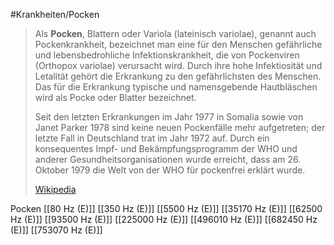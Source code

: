 #Krankheiten/Pocken

> Als **Pocken**, Blattern oder Variola (lateinisch variolae), genannt auch Pockenkrankheit, bezeichnet man eine für den Menschen gefährliche und lebensbedrohliche Infektionskrankheit, die von Pockenviren (Orthopox variolae) verursacht wird. Durch ihre hohe Infektiosität und Letalität gehört die Erkrankung zu den gefährlichsten des Menschen. Das für die Erkrankung typische und namensgebende Hautbläschen wird als Pocke oder Blatter bezeichnet.
>
> Seit den letzten Erkrankungen im Jahr 1977 in Somalia sowie von Janet Parker 1978 sind keine neuen Pockenfälle mehr aufgetreten; der letzte Fall in Deutschland trat im Jahr 1972 auf. Durch ein konsequentes Impf- und Bekämpfungsprogramm der WHO und anderer Gesundheitsorganisationen wurde erreicht, dass am 26. Oktober 1979 die Welt von der WHO für pockenfrei erklärt wurde.
>
> [Wikipedia](https://de.wikipedia.org/wiki/Pocken)

Pocken
[[80 Hz (E)]]
[[350 Hz (E)]]
[[5500 Hz (E)]]
[[35170 Hz (E)]]
[[62500 Hz (E)]]
[[93500 Hz (E)]]
[[225000 Hz (E)]]
[[496010 Hz (E)]]
[[682450 Hz (E)]]
[[753070 Hz (E)]]